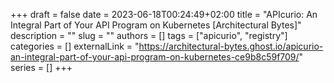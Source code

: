 +++ 
draft = false
date = 2023-06-18T00:24:49+02:00
title = "APIcurio: An Integral Part of Your API Program on Kubernetes [Architectural Bytes]"
description = ""
slug = ""
authors = []
tags = ["apicurio", "registry"]
categories = []
externalLink = "https://architectural-bytes.ghost.io/apicurio-an-integral-part-of-your-api-program-on-kubernetes-ce9b8c59f709/"
series = []
+++
